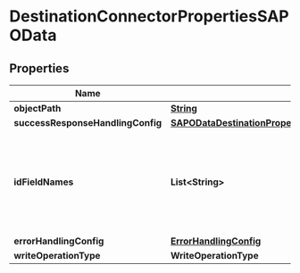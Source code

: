 

# DestinationConnectorPropertiesSAPOData


## Properties

| Name | Type | Description | Notes |
|------------ | ------------- | ------------- | -------------|
|**objectPath** | [**String**](String.md) |  |  |
|**successResponseHandlingConfig** | [**SAPODataDestinationPropertiesSuccessResponseHandlingConfig**](SAPODataDestinationPropertiesSuccessResponseHandlingConfig.md) |  |  [optional] |
|**idFieldNames** | **List&lt;String&gt;** |  A list of field names that can be used as an ID field when performing a write operation.  |  [optional] |
|**errorHandlingConfig** | [**ErrorHandlingConfig**](ErrorHandlingConfig.md) |  |  [optional] |
|**writeOperationType** | **WriteOperationType** |  |  [optional] |



